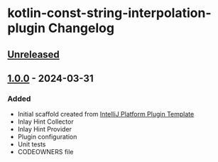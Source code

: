 <!-- Keep a Changelog guide -> https://keepachangelog.com -->

# kotlin-const-string-interpolation-plugin Changelog

## [Unreleased]

## [1.0.0] - 2024-03-31

### Added

- Initial scaffold created from [IntelliJ Platform Plugin Template](https://github.com/JetBrains/intellij-platform-plugin-template)
- Inlay Hint Collector
- Inlay Hint Provider
- Plugin configuration
- Unit tests
- CODEOWNERS file

[Unreleased]: https://github.com/andrelmv/kotlin-const-string-interpolation-plugin/compare/v1.0.0...HEAD
[1.0.0]: https://github.com/andrelmv/kotlin-const-string-interpolation-plugin/commits/v1.0.0
